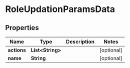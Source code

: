 

# RoleUpdationParamsData


## Properties

Name | Type | Description | Notes
------------ | ------------- | ------------- | -------------
**actions** | **List&lt;String&gt;** |  |  [optional]
**name** | **String** |  |  [optional]



